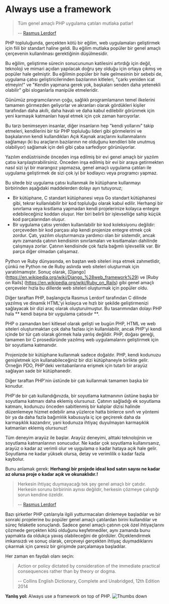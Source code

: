 # Always use a framework #

> Tüm genel amaçlı PHP uygulama çatıları mutlaka patlar!
>
> -- [Rasmus Lerdorf](https://www.youtube.com/watch?v=DuB6UjEsY_Y)

PHP topluluğunda, gerçekten kötü bir eğilim, web uygulamaları geliştirmek için fiili bir standart haline geldi. Bu eğilim mutlaka popüler bir genel amaçlı çerçevenin kullanılması gerektiğinin düşülmesidir.

Bu eğilim, geliştirme sürecin sonucununun katilesini artırdığı için değil, teknoloji ve mimari açıdan yapılacak doğru şey olduğu için ortaya çıkmış ve popüler hale gelmiştir. Bu eğilimin popüler bir hale gelmesinin bir sebebi de, uygulama çatısı geliştiricilerinden bazılarının kitleleri, "çarkı yeniden icat etmeyin!" ve "Kendin yapmana gerek yok, başkaları senden daha yetenekli olabilir" gibi sloganlarla manipüle etmeleridir.

Günümüz programcılarının çoğu, sağlıklı programlamanın temel ilkelerini tamamen görmezden geliyorlar ve akranları olarak gördükleri kişiler tarafından daha akıllı, daha havalı ve daha kabul edilebilir görünmek için yeni karmaşık katmanları hayal etmek için çok zaman harcıyorlar.

Bu tarzı benimseyen insanlar, diğer insanların hep "kendi yollarını" takip etmeleri, kendilerini bir tür PHP topluluğu lideri gibi görmelerini ve başkalarının kendi kullandıkları Açık Kaynak araçlarını kullanmalarını sağlamayı (ki bu araçların bazılarının ne olduğunu kendileri bile unutmuş olabiliyor) sağlamak için deli gibi çaba sarfediyor görünüyorlar.

Yazılım endüstrisinde önceden inşa edilmiş bir evi genel amaçlı bir yazılım çatısı karşılaştırabilirsiniz. Önceden inşa edilmiş bir evi bir araya getirmekten nasıl sizi iyi bir marangoz yapmazsa, genel amaçlı uygulama çatıları ile uygulama geliştirmek de sizi çok iyi bir kodlayıcı veya programcı yapmaz.

Bu sitede biz uygulama çatısı kullanmak ile kütüphane kullanmayı birbirinden aşağıdaki maddelerden dolayı ayrı tutuyoruz;

* Bir kütüphane, C standart kütüphanesi veya Go standart kütüphanesi gibi, tekrar kullanılabilir bir kod topluluğu olarak kabul edilir. Herhangi bir sınırlama veya kısıtlama yapmadan kendi projelerinize kolayca entegre edebileceğiniz koddan oluşur. Her biri belirli bir işlevselliğe sahip küçük kod parçalarından oluşur.
* Bir uygulama çatısı yeniden kullanılabilir bir kod koleksiyonu değildir: çerçeveden bir kod parçası alıp kendi projenize entegre etmek çok zordur. Çatı, yazılım oluşturmanıza yardımcı olan bir sistemdir, ancak aynı zamanda çatının kendisinin sınırlamaları ve kısıtlamaları dahilinde çalışmaya zorlar. Çatının kendisinde çok fazla bağımlı işlevsellik var. Bir parça diğer olmadan çalışamaz.

Python ve Ruby dünyasında, en baştan web siteleri inşa etmek zahmetlidir, çünkü ne Python ne de Ruby aslında web siteleri oluşturmak için yaratılmamıştır. Sonuç olarak, [Django] (https://en.wikipedia.org/wiki/Django_%28web_framework%29) ve [Ruby on Rails] (https://en.wikipedia.org/wiki/Ruby_on_Rails) gibi genel amaçlı çerçeveler  hızla bu dillerde web siteleri oluşturmak için popüler oldu.

Diğer taraftan PHP, başlangıçta Rasmus Lerdorf tarafından C dilinde yazılmış ve dinamik HTML'yi kolayca ve hızlı bir şekilde geliştirmenizi sağlayacak bir dizi araç olarak oluşturulmuştur. Bu tasarımından dolayı PHP hala ** kendi başına bir uygulama çatısıdır **.

PHP o zamandan beri kitlesel olarak gelişti ve bugün PHP, HTML ve web siteleri oluşturmaktan çok daha fazlası için kullanılabilir, ancak PHP'yi kendi içinde bir tür çatı olarak görmek hala yanlış değildir. PHP, doğası gereği, tamamen bir C prosedüründe yazılmış web uygulamalarını geliştirmek için bir soyutlama katmanıdır.

Projenizde bir kütüphane kullanmak sadece doğaldır. PHP, kendi kodunuzu genişletmek için kullanabileceğiniz bir dizi kütüphaneyle birlikte gelir. Örneğin PDO, PHP'deki veritabanlarına erişmek için tutarlı bir arayüz sağlayan sade bir kütüphanedir.

Diğer taraftan PHP'nin üstünde bir çatı kullanmak tamamen başka bir konudur.

PHP'de bir çatı kullandığınızda, bir soyutlama katmanının üstüne başka bir soyutlama katmanı daha eklemiş olursunuz. Çatının sağladığı ek soyutlama katmanı, kodunuzu önceden sabitlenmiş bir kalıplar dizisi halinde düzenlemeye hizmet edebilir ama yüzlerce hatta binlerce sınıfı ve yöntemi bir ya da daha fazla bağımlılık kabusuyla iç içe geçirerek daha da karmaşıklık kazandırır, yani kodunuza ihtiyaç duyulmayan karmaşıklık katmanları eklemiş olursunuz!

Tüm deneyim arayüz ile başlar. Arayüz deneyimi, alttaki teknolojinin ve soyutlama katmanlarının sonucudur. Ne kadar çok soyutlama kullanırsanız, arayüz o kadar az verimli olur ve uygulama o kadar hataya açık hale gelir. Soyutlama ne kadar yüksek olursa, detay ve verimlilik o kadar fazla kaybolur.

Bunu anlamak gerek: **Herhangi bir projede ideal kod satırı sayısı ne kadar az olursa proje o kadar açık ve okunaklıdır.!**

> Herkesin ihtiyaç duymayacağı tek şey genel amaçlı bir çatıdır. Herkesin sorunu birbirinin aynısı değildir, herkesin çözmeye çalıştığı sorun kendine özeldir.
>
> -- [Rasmus Lerdorf](https://www.youtube.com/watch?v=anr7DQnMMs0)

Bazı şirketler PHP çatılarıyla ilgili yutturmacaları dinlemeye başladılar ve bir sonraki projelerine bu popüler genel amaçlı çatılardan birini kullandılar ve süreç felaketle sonuçlandı. Sadece genel amaçlı çatının çok özel ihtiyaçlarını çözmede gerçekten kötü olduğunu keşfetmediler, aynı zamanda bunu yapmakta da oldukça yavaş olabileceğini de gördüler. Ölçeklendirmek imkansızdı ve sonuç olarak, çerçeveyi gerçekten ihtiyaç duymadıklarını çıkarmak için çaresiz bir girişimde parçalamaya başladılar.

Her zaman en faydalı olanı seçin:

> Action or policy dictated by consideration of the immediate practical consequences rather than by theory or dogma.
>
> -- Collins English Dictionary, Complete and Unabridged, 12th Edition 2014

**Yanlış yol:** Always use a framework on top of PHP. ![Thumbs down](/img/thumbs-down.png)
